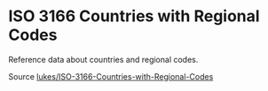 # ISO 3166 Countries with Regional Codes
Reference data about countries and regional codes.

Source [lukes/ISO-3166-Countries-with-Regional-Codes](https://github.com/lukes/ISO-3166-Countries-with-Regional-Codes)